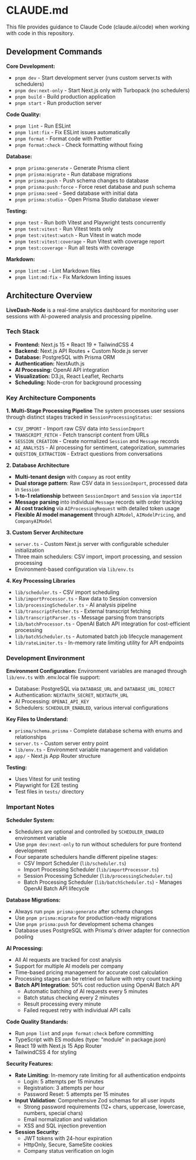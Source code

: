 # CLAUDE.md

This file provides guidance to Claude Code (claude.ai/code) when working with code in this repository.

## Development Commands

**Core Development:**

- `pnpm dev` - Start development server (runs custom server.ts with schedulers)
- `pnpm dev:next-only` - Start Next.js only with Turbopack (no schedulers)
- `pnpm build` - Build production application
- `pnpm start` - Run production server

**Code Quality:**

- `pnpm lint` - Run ESLint
- `pnpm lint:fix` - Fix ESLint issues automatically
- `pnpm format` - Format code with Prettier
- `pnpm format:check` - Check formatting without fixing

**Database:**

- `pnpm prisma:generate` - Generate Prisma client
- `pnpm prisma:migrate` - Run database migrations
- `pnpm prisma:push` - Push schema changes to database
- `pnpm prisma:push:force` - Force reset database and push schema
- `pnpm prisma:seed` - Seed database with initial data
- `pnpm prisma:studio` - Open Prisma Studio database viewer

**Testing:**

- `pnpm test` - Run both Vitest and Playwright tests concurrently
- `pnpm test:vitest` - Run Vitest tests only
- `pnpm test:vitest:watch` - Run Vitest in watch mode
- `pnpm test:vitest:coverage` - Run Vitest with coverage report
- `pnpm test:coverage` - Run all tests with coverage

**Markdown:**

- `pnpm lint:md` - Lint Markdown files
- `pnpm lint:md:fix` - Fix Markdown linting issues

## Architecture Overview

**LiveDash-Node** is a real-time analytics dashboard for monitoring user sessions with AI-powered analysis and processing pipeline.

### Tech Stack

- **Frontend:** Next.js 15 + React 19 + TailwindCSS 4
- **Backend:** Next.js API Routes + Custom Node.js server
- **Database:** PostgreSQL with Prisma ORM
- **Authentication:** NextAuth.js
- **AI Processing:** OpenAI API integration
- **Visualization:** D3.js, React Leaflet, Recharts
- **Scheduling:** Node-cron for background processing

### Key Architecture Components

**1. Multi-Stage Processing Pipeline**
The system processes user sessions through distinct stages tracked in `SessionProcessingStatus`:

- `CSV_IMPORT` - Import raw CSV data into `SessionImport`
- `TRANSCRIPT_FETCH` - Fetch transcript content from URLs
- `SESSION_CREATION` - Create normalized `Session` and `Message` records
- `AI_ANALYSIS` - AI processing for sentiment, categorization, summaries
- `QUESTION_EXTRACTION` - Extract questions from conversations

**2. Database Architecture**

- **Multi-tenant design** with `Company` as root entity
- **Dual storage pattern**: Raw CSV data in `SessionImport`, processed data in `Session`
- **1-to-1 relationship** between `SessionImport` and `Session` via `importId`
- **Message parsing** into individual `Message` records with order tracking
- **AI cost tracking** via `AIProcessingRequest` with detailed token usage
- **Flexible AI model management** through `AIModel`, `AIModelPricing`, and `CompanyAIModel`

**3. Custom Server Architecture**

- `server.ts` - Custom Next.js server with configurable scheduler initialization
- Three main schedulers: CSV import, import processing, and session processing
- Environment-based configuration via `lib/env.ts`

**4. Key Processing Libraries**

- `lib/scheduler.ts` - CSV import scheduling
- `lib/importProcessor.ts` - Raw data to Session conversion
- `lib/processingScheduler.ts` - AI analysis pipeline
- `lib/transcriptFetcher.ts` - External transcript fetching
- `lib/transcriptParser.ts` - Message parsing from transcripts
- `lib/batchProcessor.ts` - OpenAI Batch API integration for cost-efficient processing
- `lib/batchScheduler.ts` - Automated batch job lifecycle management
- `lib/rateLimiter.ts` - In-memory rate limiting utility for API endpoints

### Development Environment

**Environment Configuration:**
Environment variables are managed through `lib/env.ts` with .env.local file support:

- Database: PostgreSQL via `DATABASE_URL` and `DATABASE_URL_DIRECT`
- Authentication: `NEXTAUTH_SECRET`, `NEXTAUTH_URL`
- AI Processing: `OPENAI_API_KEY`
- Schedulers: `SCHEDULER_ENABLED`, various interval configurations

**Key Files to Understand:**

- `prisma/schema.prisma` - Complete database schema with enums and relationships
- `server.ts` - Custom server entry point
- `lib/env.ts` - Environment variable management and validation
- `app/` - Next.js App Router structure

**Testing:**

- Uses Vitest for unit testing
- Playwright for E2E testing
- Test files in `tests/` directory

### Important Notes

**Scheduler System:**

- Schedulers are optional and controlled by `SCHEDULER_ENABLED` environment variable
- Use `pnpm dev:next-only` to run without schedulers for pure frontend development
- Four separate schedulers handle different pipeline stages:
  - CSV Import Scheduler (`lib/scheduler.ts`)
  - Import Processing Scheduler (`lib/importProcessor.ts`)
  - Session Processing Scheduler (`lib/processingScheduler.ts`)
  - Batch Processing Scheduler (`lib/batchScheduler.ts`) - Manages OpenAI Batch API lifecycle

**Database Migrations:**

- Always run `pnpm prisma:generate` after schema changes
- Use `pnpm prisma:migrate` for production-ready migrations
- Use `pnpm prisma:push` for development schema changes
- Database uses PostgreSQL with Prisma's driver adapter for connection pooling

**AI Processing:**

- All AI requests are tracked for cost analysis
- Support for multiple AI models per company
- Time-based pricing management for accurate cost calculation
- Processing stages can be retried on failure with retry count tracking
- **Batch API Integration**: 50% cost reduction using OpenAI Batch API
  - Automatic batching of AI requests every 5 minutes
  - Batch status checking every 2 minutes
  - Result processing every minute
  - Failed request retry with individual API calls

**Code Quality Standards:**

- Run `pnpm lint` and `pnpm format:check` before committing
- TypeScript with ES modules (type: "module" in package.json)
- React 19 with Next.js 15 App Router
- TailwindCSS 4 for styling

**Security Features:**

- **Rate Limiting**: In-memory rate limiting for all authentication endpoints
  - Login: 5 attempts per 15 minutes
  - Registration: 3 attempts per hour  
  - Password Reset: 5 attempts per 15 minutes
- **Input Validation**: Comprehensive Zod schemas for all user inputs
  - Strong password requirements (12+ chars, uppercase, lowercase, numbers, special chars)
  - Email normalization and validation
  - XSS and SQL injection prevention
- **Session Security**: 
  - JWT tokens with 24-hour expiration
  - HttpOnly, Secure, SameSite cookies
  - Company status verification on login
